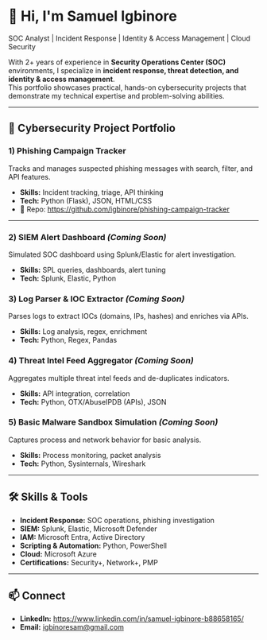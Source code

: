 # 👋 Hi, I'm Samuel Igbinore

SOC Analyst | Incident Response | Identity & Access Management | Cloud Security

With 2+ years of experience in **Security Operations Center (SOC)** environments, I specialize in **incident response, threat detection, and identity & access management**.  
This portfolio showcases practical, hands-on cybersecurity projects that demonstrate my technical expertise and problem-solving abilities.

---

## 📂 Cybersecurity Project Portfolio

### 1) Phishing Campaign Tracker
Tracks and manages suspected phishing messages with search, filter, and API features.
- **Skills:** Incident tracking, triage, API thinking
- **Tech:** Python (Flask), JSON, HTML/CSS
- 🔗 Repo: https://github.com/igbinore/phishing-campaign-tracker

---

### 2) SIEM Alert Dashboard *(Coming Soon)*
Simulated SOC dashboard using Splunk/Elastic for alert investigation.
- **Skills:** SPL queries, dashboards, alert tuning
- **Tech:** Splunk, Elastic, Python

### 3) Log Parser & IOC Extractor *(Coming Soon)*
Parses logs to extract IOCs (domains, IPs, hashes) and enriches via APIs.
- **Skills:** Log analysis, regex, enrichment
- **Tech:** Python, Regex, Pandas

### 4) Threat Intel Feed Aggregator *(Coming Soon)*
Aggregates multiple threat intel feeds and de-duplicates indicators.
- **Skills:** API integration, correlation
- **Tech:** Python, OTX/AbuseIPDB (APIs), JSON

### 5) Basic Malware Sandbox Simulation *(Coming Soon)*
Captures process and network behavior for basic analysis.
- **Skills:** Process monitoring, packet analysis
- **Tech:** Python, Sysinternals, Wireshark

---

## 🛠️ Skills & Tools
- **Incident Response:** SOC operations, phishing investigation  
- **SIEM:** Splunk, Elastic, Microsoft Defender  
- **IAM:** Microsoft Entra, Active Directory  
- **Scripting & Automation:** Python, PowerShell  
- **Cloud:** Microsoft Azure  
- **Certifications:** Security+, Network+, PMP

---

## 📫 Connect
- **LinkedIn:** https://www.linkedin.com/in/samuel-igbinore-b88658165/
- **Email:** igbinoresam@gmail.com

